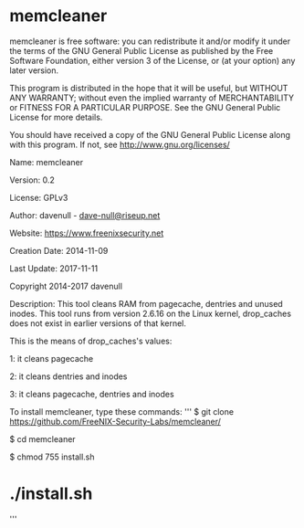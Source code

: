 # memcleaner
memcleaner is free software: you can redistribute it and/or modify
it under the terms of the GNU General Public License as published by
the Free Software Foundation, either version 3 of the License, or
(at your option) any later version.

This program is distributed in the hope that it will be useful,
but WITHOUT ANY WARRANTY; without even the implied warranty of
MERCHANTABILITY or FITNESS FOR A PARTICULAR PURPOSE.  See the
GNU General Public License for more details.

You should have received a copy of the GNU General Public License
along with this program.  If not, see <http://www.gnu.org/licenses/>

Name: memcleaner

Version: 0.2

License: GPLv3

Author: davenull - dave-null@riseup.net

Website: https://www.freenixsecurity.net

Creation Date: 2014-11-09

Last Update: 2017-11-11

Copyright 2014-2017 davenull

Description: This tool cleans RAM from pagecache, dentries and unused inodes.
This tool runs from version 2.6.16 on the Linux kernel, drop_caches does not exist in earlier versions of that kernel.

This is the means of drop_caches's values:

1: it cleans pagecache

2: it cleans dentries and inodes

3: it cleans pagecache, dentries and inodes


To install memcleaner, type these commands:
'''
$ git clone https://github.com/FreeNIX-Security-Labs/memcleaner/

$ cd memcleaner

$ chmod 755 install.sh

# ./install.sh
'''
